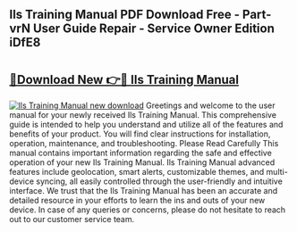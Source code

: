 ## Ils Training Manual PDF Download Free - Part-vrN User Guide Repair - Service Owner Edition iDfE8

# <h2><a href="http://cf17367.oget.top/?id=Ils+Training+Manual">🔗Download New 👉🔴 Ils Training Manual</a></h2>

[![Ils Training Manual new download](https://i.imgur.com/5g1atiW.png)](http://cf17367.oget.top/?id=Ils+Training+Manual)
Greetings and welcome to the user manual for your newly received Ils Training Manual. This comprehensive guide is intended to help you understand and utilize all of the features and benefits of your product. You will find clear instructions for installation, operation, maintenance, and troubleshooting. Please Read Carefully This manual contains important information regarding the safe and effective operation of your new Ils Training Manual. Ils Training Manual advanced features include geolocation, smart alerts, customizable themes, and multi-device syncing, all easily controlled through the user-friendly and intuitive interface. We trust that the Ils Training Manual has been an accurate and detailed resource in your efforts to learn the ins and outs of your new device. In case of any queries or concerns, please do not hesitate to reach out to our customer service team.

